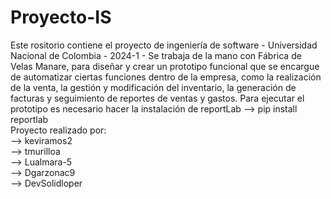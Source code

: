 # Proyecto-IS
Este rositorio contiene el proyecto de ingeniería de software - Universidad Nacional de Colombia - 2024-1 - Se trabaja de la mano con Fábrica de Velas Manare, para diseñar y crear un prototipo funcional que se encargue de automatizar ciertas funciones dentro de la empresa, como la realización de la venta, la gestión y modificación del inventario, la generación de facturas y seguimiento de reportes de ventas y gastos.
Para ejecutar el prototipo es necesario hacer la instalación de reportLab --> pip install reportlab  
Proyecto realizado por:  
--> keviramos2  
--> tmurilloa   
--> Lualmara-5  
--> Dgarzonac9  
--> DevSolidloper  


